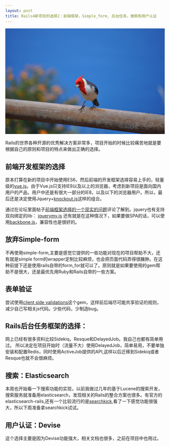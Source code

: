 ```yaml
---
layout: post
title: Rails4新项目的选择2：前端框架，Simple_form, 后台任务，搜索和用户认证
---
```


![](/images/Bing_701.JPG)

Rails的世界各种开源的优秀解决方案非常多，项目开始的时候比较痛苦地就是要根据自己的原则和项目的特点来做出正确的选择。

## 前端开发框架的选择
原本打算在新的项目中开始使用ES6，然后前端的开发框架选择容易上手的，轻量级的[vue.js](http://vuejs.org)。由于Vue.js只支持IE9以及以上的浏览器，考虑到新项目是面向国内用户的产品，用户中还是有很大一部分的IE8，以及以下的浏览器用户。所以，最后还是决定使用Jquery+[knockout.js](http://knockoutjs.com)这样的组合。

通过在论坛里面帖子[前端框架选择的一个现实的问题](https://ruby-china.org/topics/27898)评论了解到。jquery也有支持双向绑定的lib： [jquerymy.js](http://jquerymy.com)
还有就是在这种情况下，如果要做SPA的话，可以使用[backbone.js](http://backbonejs.org)，兼容性也是很好的。

## 放弃Simple-form
不再使用simple-form,主要是感觉它提供的一些功能对现在的项目帮助不大，还有就是simple form的wrapper定制比较麻烦，也会把页面代码弄得很臃肿。在这种前提下还是使用rails自带的form_for就可以了。原则就是如果要使用的gem帮助不是很大，还是最优先用Ruby和Rails自带的一些方案。

## 表单验证
尝试使用[client side validations](https://github.com/DavyJonesLocker/client_side_validations)这个gem，这样前后端尽可能共享验证的规则，减少自己写相关js代码。少些代码，少制造bug。

## Rails后台任务框架的选择：
网上已经有很多资料比较Sidekiq，Resque和DelayedJob。我自己也都有简单用过。
所以决定在项目开始时（流量不大）使用DelayedJob，简单易用，不要单独安装和配置Redis，同时使用ActiveJob提供的API,这样以后迁移到Sidekiq或者Resque也就不会很麻烦。

## 搜索：Elasticsearch
本周也开始看一下搜索功能的实现，以前我做过几年的基于Lucene的搜索开发，搜索服务就准备用elasticsearch，发现相关的Rails的整合方案也很多。有官方的elasticsearch-rails,还有一个比较流行的是[searchkick](https://github.com/ankane/searchkick),看了一下感觉功能很强大，所以下周准备拿searchkick试试。

## 用户认证：Devise
这个选择主要是因为Devise功能强大，相关文档也很多，之前在项目中也用过。
